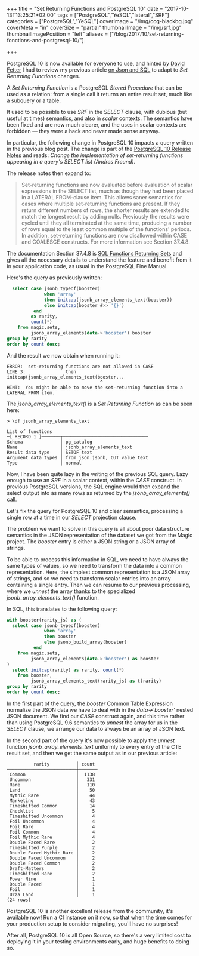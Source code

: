 +++
title = "Set Returning Functions and PostgreSQL 10"
date = "2017-10-13T13:25:21+02:00"
tags = ["PostgreSQL","YeSQL","lateral","SRF"]
categories = ["PostgreSQL","YeSQL"]
coverImage = "/img/cog-blackbg.jpg"
coverMeta = "in"
coverSize = "partial"
thumbnailImage = "/img/srf.jpg"
thumbnailImagePosition = "left"
aliases = ["/blog/2017/10/set-returning-fonctions-and-postgresql-10/"]

+++

PostgreSQL 10 is now available for everyone to use, and hinted by [David
Fetter](http://fetter.org) I had to review my previous article [on Json and
SQL](/blog/2017/09/on-json-and-sql/) to adapt to *Set Returning Functions*
changes.

A *Set Returning Function* is a PostgreSQL *Stored Procedure* that can be
used as a relation: from a single call it returns an entire result set, much
like a subquery or a table.

It used to be possible to use *SRF* in the *SELECT* clause, with dubious
(but useful at times) semantics, and also in *scalar* contexts. The
semantics have been fixed and are now much clearer, and the uses in scalar
contexts are forbidden — they were a hack and never made sense anyway.

<!--more-->

In particular, the following change in PostgreSQL 10 impacts a query written
in the previous blog post. The change is part of the [PostgreSQL 10 Release
Notes](https://www.postgresql.org/docs/devel/static/release-10.html) and
reads: _Change the implementation of set-returning functions appearing in a
query's SELECT list (Andres Freund)_.

The release notes then expand to:

> Set-returning functions are now evaluated before evaluation of scalar
> expressions in the SELECT list, much as though they had been placed in a
> LATERAL FROM-clause item. This allows saner semantics for cases where
> multiple set-returning functions are present. If they return different
> numbers of rows, the shorter results are extended to match the longest
> result by adding nulls. Previously the results were cycled until they all
> terminated at the same time, producing a number of rows equal to the least
> common multiple of the functions' periods. In addition, set-returning
> functions are now disallowed within CASE and COALESCE constructs. For more
> information see Section 37.4.8.

The documentation Section 37.4.8 is [SQL Functions Returning
Sets](https://www.postgresql.org/docs/devel/static/xfunc-sql.html#xfunc-sql-functions-returning-set)
and gives all the necessary details to understand the feature and benefit
from it in your application code, as usual in the PostgreSQL Fine Manual.

<script async id="_ck_279686" src="https://forms.convertkit.com/279686?v=6"></script>

Here's the query as previously written:

~~~ sql
  select case jsonb_typeof(booster)
              when 'array'
              then initcap(jsonb_array_elements_text(booster))
              else initcap(booster #>> '{}')
          end
         as rarity,
         count(*)
    from magic.sets,
         jsonb_array_elements(data->'booster') booster
group by rarity
order by count desc;
~~~

And the result we now obtain when running it:

~~~
ERROR:  set-returning functions are not allowed in CASE
LINE 3:               then initcap(jsonb_array_elements_text(booster...
                                   ^
HINT:  You might be able to move the set-returning function into a LATERAL FROM item.
~~~

The *jsonb_array_elements_text()* is a *Set Returning Function* as can be
seen here:

~~~
> \df jsonb_array_elements_text

List of functions
─[ RECORD 1 ]───────┬────────────────────────────────
Schema              │ pg_catalog
Name                │ jsonb_array_elements_text
Result data type    │ SETOF text
Argument data types │ from_json jsonb, OUT value text
Type                │ normal
~~~

Now, I have been quite lazy in the writing of the previous SQL query. Lazy
enough to use an *SRF* in a scalar context, within the *CASE* construct. In
previous PostgreSQL versions, the SQL engine would then expand the select
output into as many rows as returned by the *jsonb_array_elements()* call.

Let's fix the query for PostgreSQL 10 and clear semantics, processing a
single row at a time in our *SELECT* projection clause.

The problem we want to solve in this query is all about poor data structure
semantics in the JSON representation of the dataset we got from the Magic
project. The *booster* entry is either a JSON string or a JSON array of
strings.

To be able to process this information in SQL, we need to have always the
same types of values, so we need to transform the data into a common
representation. Here, the simplest common representation is a JSON array of
strings, and so we need to transform scalar entries into an array containing
a single entry. Then we can resume to our previous processing, where we
*unnest* the array thanks to the specialized *jsonb_array_elements_text()*
function.

In SQL, this translates to the following query:

~~~ sql
with booster(rarity_js) as (
  select case jsonb_typeof(booster)
              when 'array'
              then booster
              else jsonb_build_array(booster)
          end
    from magic.sets,
         jsonb_array_elements(data->'booster') as booster
)
  select initcap(rarity) as rarity, count(*)
    from booster,
         jsonb_array_elements_text(rarity_js) as t(rarity)
group by rarity
order by count desc;
~~~

In the first part of the query, the *booster* Common Table Expression
normalize the JSON data we have to deal with in the *data->'booster'* nested
JSON document. We find our *CASE* construct again, and this time rather than
using PostgreSQL 9.6 semantics to *unnest* the array for us in the *SELECT*
clause, we arrange our data to always be an array of JSON text.

In the second part of the query it's now possible to apply the *unnest*
function *jsonb_array_elements_text* uniformly to every entry of the CTE
result set, and then we get the same output as in our previous article:

~~~
          rarity          │ count 
══════════════════════════╪═══════
 Common                   │  1138
 Uncommon                 │   331
 Rare                     │   110
 Land                     │    50
 Mythic Rare              │    44
 Marketing                │    43
 Timeshifted Common       │    14
 Checklist                │     5
 Timeshifted Uncommon     │     4
 Foil Uncommon            │     4
 Foil Rare                │     4
 Foil Common              │     4
 Foil Mythic Rare         │     4
 Double Faced Rare        │     2
 Timeshifted Purple       │     2
 Double Faced Mythic Rare │     2
 Double Faced Uncommon    │     2
 Double Faced Common      │     2
 Draft-Matters            │     2
 Timeshifted Rare         │     2
 Power Nine               │     1
 Double Faced             │     1
 Foil                     │     1
 Urza Land                │     1
(24 rows)
~~~

PostgreSQL 10 is another excellent release from the community, it's
available now! Run a CI instance on it now, so that when the time comes for
your production setup to consider migrating, you'll have no surprises!

After all, PostgreSQL 10 is all Open Source, so there's a very limited cost
to deploying it in your testing environments early, and huge benefits to
doing so.

